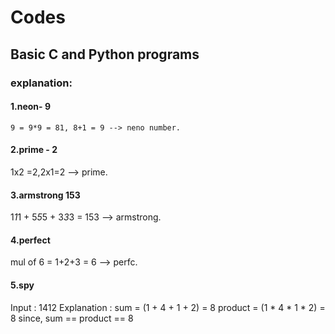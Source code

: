 # Codes
## Basic C and Python programs

### explanation:
#### 1.neon- 9
    9 = 9*9 = 81, 8+1 = 9 --> neno number.
#### 2.prime - 2
   1x2 =2,2x1=2 --> prime.
#### 3.armstrong 153
   1*1*1 + 5*5*5 + 3*3*3 = 153 --> armstrong.
#### 4.perfect
   mul of 6 = 1+2+3 = 6 --> perfc.
#### 5.spy
   Input : 1412
Explanation : 
sum = (1 + 4 + 1 + 2) = 8
product = (1 * 4 * 1 * 2) = 8
since, sum == product == 8
